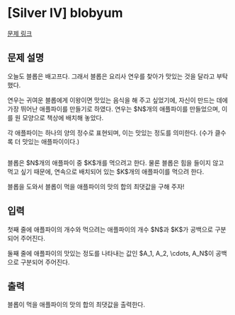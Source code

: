 # [Silver IV] blobyum

[문제 링크](https://www.acmicpc.net/problem/24499) 

## 문제 설명

<p>오늘도 블롭은 배고프다. 그래서 블롭은 요리사 연우를 찾아가 맛있는 것을 달라고 부탁했다.</p>

<p>연우는 귀여운 블롭에게 이왕이면 맛있는 음식을 해 주고 싶었기에, 자신이 만드는 데에 가장 뛰어난 애플파이를 만들기로 하였다. 연우는 $N$개의 애플파이를 만들었으며, 이를 원 모양으로 책상에 배치해 놓았다.</p>

<p>각 애플파이는 하나의 양의 정수로 표현되며, 이는 맛있는 정도를 의미한다. (수가 클수록 더 맛있는 애플파이이다.)</p>

<p style="text-align: center;"><img alt="" src="https://upload.acmicpc.net/140d5ae2-f4b2-48b6-9262-91be949de4f6/-/preview/" style="display: inline-block; max-width: 768px;"></p>

<p>블롭은 $N$개의 애플파이 중 $K$개를 먹으려고 한다. 물론 블롭은 힘을 들이지 않고 먹고 싶기 때문에, 연속으로 배치되어 있는 $K$개의 애플파이를 먹으려 한다.</p>

<p>블롭을 도와서 블롭이 먹을 애플파이의 맛의 합의 최댓값을 구해 주자!</p>

## 입력 

 <p>첫째 줄에 애플파이의 개수와 먹으려는 애플파이의 개수 $N$과 $K$가 공백으로 구분되어 주어진다.</p>

<p>둘째 줄에 애플파이의 맛있는 정도를 나타내는 값인 $A_1, A_2, \cdots, A_N$이 공백으로 구분되어 주어진다.</p>

## 출력 

 <p>블롭이 먹을 애플파이의 맛의 합의 최댓값을 출력한다.</p>

